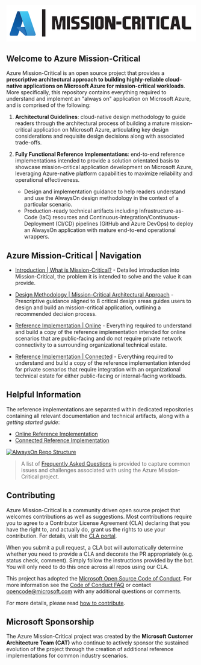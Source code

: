 [![Azure AlwaysOn](./icon.png "Azure AlwaysOn")](./README.md)

## Welcome to Azure Mission-Critical

Azure Mission-Critical is an open source project that provides a **prescriptive architectural approach to building highly-reliable cloud-native applications on Microsoft Azure for mission-critical workloads**. More specifically, this repository contains everything required to understand and implement an "always on" application on Microsoft Azure, and is comprised of the following:

1. **Architectural Guidelines**: cloud-native design methodology to guide readers through the architectural process of building a mature mission-critical application on Microsoft Azure, articulating key design considerations and requisite design decisions along with associated trade-offs.

2. **Fully Functional Reference Implementations**: end-to-end reference implementations intended to provide a solution orientated basis to showcase mission-critical application development on Microsoft Azure, leveraging Azure-native platform capabilities to maximize reliability and operational effectiveness.
    - Design and implementation guidance to help readers understand and use the AlwaysOn design methodology in the context of a particular scenario.
    - Production-ready technical artifacts including Infrastructure-as-Code (IaC) resources and Continuous-Integration/Continuous-Deployment (CI/CD) pipelines (GitHub and Azure DevOps) to deploy an AlwaysOn application with mature end-to-end operational wrappers.

## Azure Mission-Critical | Navigation

- [Introduction | What is Mission-Critical?](./docs/introduction/README.md) - Detailed introduction into Mission-Critical, the problem it is intended to solve and the value it can provide.

- [Design Methodology | Mission-Critical Architectural Approach](./docs/design-methodology/README.md) - Prescriptive guidance aligned to 8 critical design areas guides users to design and build an mission-critical application, outlining a recommended decision process.

- [Reference Implementation | Online](https://github.com/azure/alwayson-foundational-online) - Everything required to understand and build a copy of the reference implementation intended for online scenarios that are public-facing and do not require private network connectivity to a surrounding organizational technical estate.

- [Reference Implementation | Connected](https://github.com/azure/alwayson-foundational-connected) - Everything required to understand and build a copy of the reference implementation intended for private scenarios that require integration with an organizational technical estate for either public-facing or internal-facing workloads.

## Helpful Information

The reference implementations are separated within dedicated repositories containing all relevant documentation and technical artifacts, along with a *getting started guide*:
  - [Online Reference Implementation](https://github.com/Azure/AlwaysOn-foundational-online)
  - [Connected Reference Implementation](https://github.com/Azure/AlwaysOn-foundational-connected)

[![AlwaysOn Repo Structure](/docs/media/alwayson-repo-structure.png "AlwaysOn Repo Structure")](./CONTRIBUTE.md)

> A list of [Frequently Asked Questions](./FAQ.md) is provided to capture common issues and challenges associated with using the Azure Mission-Critical project.

## Contributing

Azure Mission-Critical is a community driven open source project that welcomes contributions as well as suggestions. Most contributions require you to agree to a
Contributor License Agreement (CLA) declaring that you have the right to, and actually do, grant us the rights to use your contribution. For details, visit the [CLA portal](https://cla.opensource.microsoft.com).

When you submit a pull request, a CLA bot will automatically determine whether you need to provide a CLA and decorate the PR appropriately (e.g. status check, comment). Simply follow the instructions provided by the bot. You will only need to do this once across all repos using our CLA.

This project has adopted the [Microsoft Open Source Code of Conduct](https://opensource.microsoft.com/codeofconduct/).
For more information see the [Code of Conduct FAQ](https://opensource.microsoft.com/codeofconduct/faq/) or
contact [opencode@microsoft.com](mailto:opencode@microsoft.com) with any additional questions or comments.

For more details, please read [how to contribute](./CONTRIBUTE.md).

## Microsoft Sponsorship

The Azure Mission-Critical project was created by the **Microsoft Customer Architecture Team (CAT)** who continue to actively sponsor the sustained evolution of the project through the creation of additional reference implementations for common industry scenarios.
